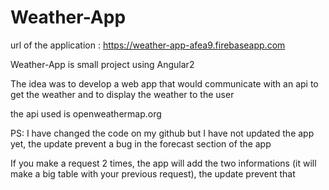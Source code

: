 # Weather-App

url of the application : https://weather-app-afea9.firebaseapp.com


Weather-App is  small project using Angular2

The idea was to develop a web app that would communicate with an api to get the weather and to display the weather to the user

the api used is openweathermap.org


PS: I have changed the code on my github but I have not updated the app yet, the update prevent a bug in the forecast section of the app

If you make a request 2 times, the app will add the two informations (it will make a big table with your previous request), the update prevent that
